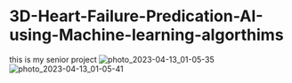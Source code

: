 # 3D-Heart-Failure-Predication-AI-using-Machine-learning-algorthims
this is my senior project 
![photo_2023-04-13_01-05-35](https://user-images.githubusercontent.com/107410165/231668415-ad1dd7bb-e1f2-4234-a780-c873b3bc2943.jpg)
![photo_2023-04-13_01-05-41](https://user-images.githubusercontent.com/107410165/231668441-62c895f2-80b7-4eee-8464-d54bf33fa728.jpg)
